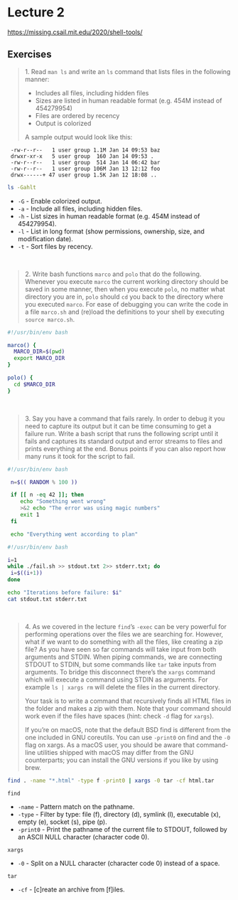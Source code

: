 # Lecture 2

https://missing.csail.mit.edu/2020/shell-tools/

## Exercises

> 1\. Read `man ls` and write an `ls` command that lists files in the following manner:
> 
> - Includes all files, including hidden files
> - Sizes are listed in human readable format (e.g. 454M instead of 454279954)
> - Files are ordered by recency
> - Output is colorized
> 
> A sample output would look like this:

```
 -rw-r--r--   1 user group 1.1M Jan 14 09:53 baz
 drwxr-xr-x   5 user group  160 Jan 14 09:53 .
 -rw-r--r--   1 user group  514 Jan 14 06:42 bar
 -rw-r--r--   1 user group 106M Jan 13 12:12 foo
 drwx------+ 47 user group 1.5K Jan 12 18:08 ..
```

```bash
ls -Gahlt
```

- `-G` - Enable colorized output.
- `-a` - Include all files, including hidden files.
- `-h` - List sizes in human readable format (e.g. 454M instead of 454279954).
- `-l` - List in long format (show permissions, ownership, size, and modification date).
- `-t` - Sort files by recency.

<br />

> 2\. Write bash functions `marco` and `polo` that do the following. Whenever you execute `marco`
the current working directory should be saved in some manner, then when you execute `polo`, 
no matter what directory you are in, `polo` should `cd` you back to the directory where you executed `marco`. 
For ease of debugging you can write the code in a file `marco.sh` and (re)load the definitions to your shell 
by executing `source marco.sh`.

```bash
#!/usr/bin/env bash

marco() {
  MARCO_DIR=$(pwd)
  export MARCO_DIR
}

polo() {
  cd $MARCO_DIR
}
```

<br />

> 3\. Say you have a command that fails rarely. In order to debug it you need to capture its output but it can be 
time consuming to get a failure run. Write a bash script that runs the following script until it fails and captures
its standard output and error streams to files and prints everything at the end. Bonus points if you can also report
how many runs it took for the script to fail.

```bash
#!/usr/bin/env bash

 n=$(( RANDOM % 100 ))

 if [[ n -eq 42 ]]; then
    echo "Something went wrong"
    >&2 echo "The error was using magic numbers"
    exit 1
 fi

 echo "Everything went according to plan"
```

```bash
#!/usr/bin/env bash

i=1
while ./fail.sh >> stdout.txt 2>> stderr.txt; do
 i=$((i+1))
done

echo "Iterations before failure: $i"
cat stdout.txt stderr.txt
```

<br />

> 4\. As we covered in the lecture `find`’s `-exec` can be very powerful for performing operations over the files
we are searching for. However, what if we want to do something with all the files, like creating a zip file? 
As you have seen so far commands will take input from both arguments and STDIN. When piping commands, we are 
connecting STDOUT to STDIN, but some commands like `tar` take inputs from arguments. To bridge this disconnect 
there’s the `xargs` command which will execute a command using STDIN as arguments. For example `ls | xargs rm` will 
delete the files in the current directory.
>
> Your task is to write a command that recursively finds all HTML files in the folder and makes a zip with them. 
Note that your command should work even if the files have spaces (hint: check `-d` flag for `xargs`).
>
> If you’re on macOS, note that the default BSD find is different from the one included in GNU coreutils. 
You can use `-print0` on find and the `-0` flag on xargs. As a macOS user, you should be aware that command-line 
utilities shipped with macOS may differ from the GNU counterparts; you can install the GNU versions if you like by using brew.

```bash
find . -name "*.html" -type f -print0 | xargs -0 tar -cf html.tar
```

`find`
- `-name` - Pattern match on the pathname.
- `-type` - Filter by type: file (f), directory (d), symlink (l), executable (x), empty (e), socket (s), pipe (p).
- `-print0` - Print the pathname of the current file to STDOUT, followed by an ASCII NULL character (character code 0).

`xargs`
- `-0` - Split on a NULL character (character code 0) instead of a space.

`tar`
- `-cf` - [c]reate an archive from [f]iles.
